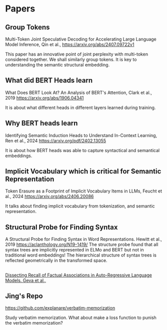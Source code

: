 # Papers

## Group Tokens
Multi-Token Joint Speculative Decoding for Accelerating Large Language Model Inference, Qin et al.,
https://arxiv.org/abs/2407.09722v1

This paper has an innovative point of joint perplexity with multi-token considered together. We shall similarly group tokens.
It is key to understanding the semantic structural embedding.

## What did BERT Heads learn
What Does BERT Look At? An Analysis of BERT's Attention, Clark et al., 2019
https://arxiv.org/abs/1906.04341

It is about what different heads in different layers learned during training.

## Why BERT heads learn
Identifying Semantic Induction Heads to Understand In-Context Learning, Ren et al., 2024
https://arxiv.org/pdf/2402.13055

It is about how BERT heads was able to capture syntactical and semantical embeddings.

## Implicit Vocabulary which is critical for Semantic Representation
Token Erasure as a Footprint of Implicit Vocabulary Items in LLMs, Feucht et al., 2024
https://arxiv.org/abs/2406.20086

It talks about finding implicit vocabulary from tokenization, and semantic representation. 

## Structural Probe for Finding Syntax
A Structural Probe for Finding Syntax in Word Representations. Hewitt et al., 2019
https://aclanthology.org/N19-1419/
The structure probe found that all syntax trees are implicitly represented in ELMo and BERT but not in traditional word embeddings!
The hierarchical structure of syntax trees is reflected geometrically in the transformed space.

## 
[Dissecting Recall of Factual Associations in Auto-Regressive Language Models. Geva et al.,](https://arxiv.org/abs/2304.14767)

## Jing's Repo
https://github.com/explanare/verbatim-memorization

Study verbatim memorization. What about make a loss function to punish the verbatim memorization?

